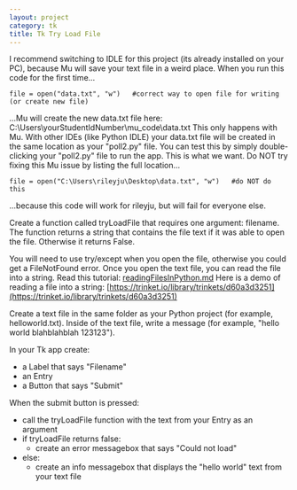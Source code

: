 ```yaml
---
layout: project
category: tk
title: Tk Try Load File
---
```


I recommend switching to IDLE for this project (its already installed on your PC), because Mu will save your text file in a weird place. When you run this code for the first time...
```
file = open("data.txt", "w")   #correct way to open file for writing (or create new file)
```
...Mu will create the new data.txt file here: C:\Users\yourStudentIdNumber\mu_code\data.txt This only happens with Mu. With other IDEs (like Python IDLE) your data.txt file will be created in the same location as your "poll2.py" file. You can test this by simply double-clicking your "poll2.py" file to run the app. This is what we want.
Do NOT try fixing this Mu issue by listing the full location...
```
file = open("C:\Users\rileyju\Desktop\data.txt", "w")   #do NOT do this
```
...because this code will work for rileyju, but will fail for everyone else.



Create a function called tryLoadFile that requires one argument: filename.
The function returns a string that contains the file text if it was able to open the file. Otherwise it returns False.

You will need to use try/except when you open the file, otherwise you could get a FileNotFound error.
Once you open the text file, you can read the file into a string.
Read this tutorial:  [readingFilesInPython.md](readingFilesInPython.md)
Here is a demo of reading a file into a string: [https://trinket.io/library/trinkets/d60a3d3251](https://trinket.io/library/trinkets/d60a3d3251)

Create a text file in the same folder as your Python project (for example, helloworld.txt).
Inside of the text file, write a message (for example, "hello world blahblahblah 123123").

In your Tk app create:
- a Label that says "Filename"
- an Entry
- a Button that says "Submit"

When the submit button is pressed:
- call the tryLoadFile function with the text from your Entry as an argument
- if tryLoadFile returns false:
  - create an error messagebox that says "Could not load"
- else:
  - create an info messagebox that displays the "hello world" text from your text file

